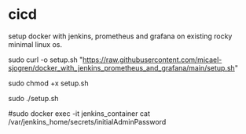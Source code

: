 # cicd

setup docker with jenkins, prometheus and grafana on existing rocky minimal linux os. 

sudo curl -o setup.sh "https://raw.githubusercontent.com/micael-sjogren/docker_with_jenkins_prometheus_and_grafana/main/setup.sh" 

sudo chmod +x setup.sh 

sudo ./setup.sh


#sudo docker exec -it jenkins_container cat /var/jenkins_home/secrets/initialAdminPassword
